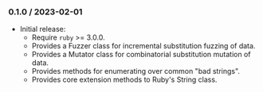 ### 0.1.0 / 2023-02-01

* Initial release:
  * Require `ruby` >= 3.0.0.
  * Provides a Fuzzer class for incremental substitution fuzzing of data.
  * Provides a Mutator class for combinatorial substitution mutation of data.
  * Provides methods for enumerating over common "bad strings".
  * Provides core extension methods to Ruby's String class.

